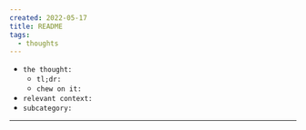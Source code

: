 ```yaml
---
created: 2022-05-17
title: README
tags:
  - thoughts
---
```


- `the thought:`
  - `tl;dr:`
  - `chew on it:`
- `relevant context:`
- `subcategory:`

---
